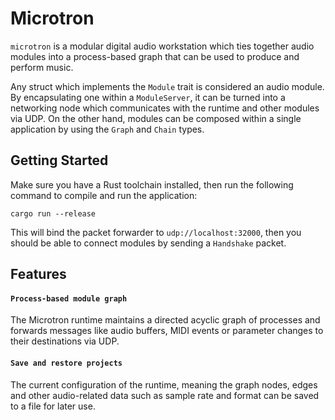 # Microtron

`microtron` is a modular digital audio workstation which ties together audio modules into a process-based graph that can be used to produce and perform music.

Any struct which implements the `Module` trait is considered an audio module. By encapsulating one within a `ModuleServer`, it can be turned into a networking node which communicates with the runtime and other modules via UDP. On the other hand, modules can be composed within a single application by using the `Graph` and `Chain` types.

## Getting Started

Make sure you have a Rust toolchain installed, then run the following command to compile and run the application:

```
cargo run --release
```

This will bind the packet forwarder to  `udp://localhost:32000`, then you should be able to connect modules by sending a `Handshake` packet.

## Features

#### `Process-based module graph`
The Microtron runtime maintains a directed acyclic graph of processes and forwards messages like audio buffers, MIDI events or parameter changes to their destinations via UDP.

#### `Save and restore projects`
The current configuration of the runtime, meaning the graph nodes, edges and other audio-related data such as sample rate and format can be saved to a file for later use.
